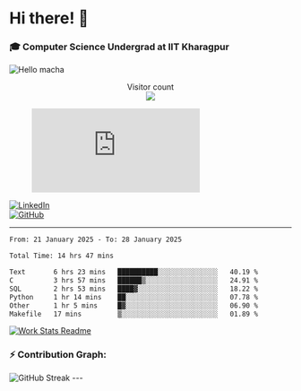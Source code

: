 # Hi there! 👋

### 🎓 Computer Science Undergrad at IIT Kharagpur

<img src="https://raw.githubusercontent.com/sagar-viradiya/sagar-viradiya/master/resources/banner.png" alt="Hello macha">

<p align="center"> 
  Visitor count<br>
  <img src="https://profile-counter.glitch.me/sesiii/count.svg" />
</p>

<figure><embed src="https://wakatime.com/share/@81d5e6c4-c575-43e6-9a9e-85ed25517f53/42cf003a-18dd-42ef-bded-df01146821f2.svg"></embed></figure>

[![LinkedIn](https://img.shields.io/badge/LinkedIn-0077B5?style=for-the-badge&logo=linkedin&logoColor=white)](https://www.linkedin.com/in/sesidadi)  
[![GitHub](https://img.shields.io/badge/GitHub-181717?style=for-the-badge&logo=github&logoColor=white)](https://github.com/sesiii)

---
<!--START_SECTION:waka-->

```txt
From: 21 January 2025 - To: 28 January 2025

Total Time: 14 hrs 47 mins

Text       6 hrs 23 mins   ██████████░░░░░░░░░░░░░░░   40.19 %
C          3 hrs 57 mins   ██████▒░░░░░░░░░░░░░░░░░░   24.91 %
SQL        2 hrs 53 mins   ████▓░░░░░░░░░░░░░░░░░░░░   18.22 %
Python     1 hr 14 mins    ██░░░░░░░░░░░░░░░░░░░░░░░   07.78 %
Other      1 hr 5 mins     █▓░░░░░░░░░░░░░░░░░░░░░░░   06.90 %
Makefile   17 mins         ▒░░░░░░░░░░░░░░░░░░░░░░░░   01.89 %
```

<!--END_SECTION:waka-->


[![Work Stats Readme](https://github.com/sesiii/sesiii/actions/workflows/main.yml/badge.svg)](https://github.com/sesiii/sesiii/actions/workflows/main.yml)

### ⚡ Contribution Graph:

<img src="https://streak-stats.demolab.com/?user=sesiii&theme=radical" alt="GitHub Streak" />
---

